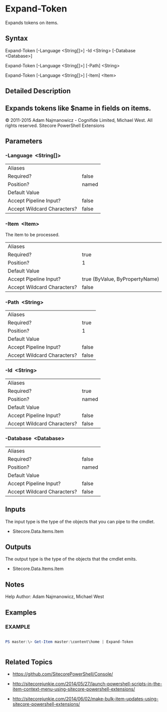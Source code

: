 # Expand-Token 
 
Expands tokens on items. 
 
## Syntax 
 
Expand-Token [-Language &lt;String[]&gt;] -Id &lt;String&gt; [-Database &lt;Database&gt;] 
 
Expand-Token [-Language &lt;String[]&gt;] [-Path] &lt;String&gt; 
 
Expand-Token [-Language &lt;String[]&gt;] [-Item] &lt;Item&gt; 
 
 
## Detailed Description 
Expands tokens like $name in fields on items. 
- 
© 2011-2015 Adam Najmanowicz - Cognifide Limited, Michael West. All rights reserved. Sitecore PowerShell Extensions 
 
## Parameters 
 
### -Language&nbsp; &lt;String[]&gt; 
 

 

| | |
| - | - |
| Aliases |  |
| Required? | false |
| Position? | named |
| Default Value |  |
| Accept Pipeline Input? | false |
| Accept Wildcard Characters? | false | 
 
### -Item&nbsp; &lt;Item&gt; 
 
The item to be processed.
 

| | |
| - | - |
| Aliases |  |
| Required? | true |
| Position? | 1 |
| Default Value |  |
| Accept Pipeline Input? | true (ByValue, ByPropertyName) |
| Accept Wildcard Characters? | false | 
 
### -Path&nbsp; &lt;String&gt; 
 

 

| | |
| - | - |
| Aliases |  |
| Required? | true |
| Position? | 1 |
| Default Value |  |
| Accept Pipeline Input? | false |
| Accept Wildcard Characters? | false | 
 
### -Id&nbsp; &lt;String&gt; 
 

 

| | |
| - | - |
| Aliases |  |
| Required? | true |
| Position? | named |
| Default Value |  |
| Accept Pipeline Input? | false |
| Accept Wildcard Characters? | false | 
 
### -Database&nbsp; &lt;Database&gt; 
 

 

| | |
| - | - |
| Aliases |  |
| Required? | false |
| Position? | named |
| Default Value |  |
| Accept Pipeline Input? | false |
| Accept Wildcard Characters? | false | 
 
## Inputs 
 
The input type is the type of the objects that you can pipe to the cmdlet. 
 
* Sitecore.Data.Items.Item 
 
## Outputs 
 
The output type is the type of the objects that the cmdlet emits. 
 
* Sitecore.Data.Items.Item 
 
## Notes 
 
Help Author: Adam Najmanowicz, Michael West 
 
## Examples 
 
### EXAMPLE 
 
 
 
```powershell   
 
PS master:\> Get-Item master:\content\home | Expand-Token 
 
``` 
 
## Related Topics 
 
* <a href='https://github.com/SitecorePowerShell/Console/' target='_blank'>https://github.com/SitecorePowerShell/Console/</a><br/> 
 
* <a href='http://sitecorejunkie.com/2014/05/27/launch-powershell-scripts-in-the-item-context-menu-using-sitecore-powershell-extensions/' target='_blank'>http://sitecorejunkie.com/2014/05/27/launch-powershell-scripts-in-the-item-context-menu-using-sitecore-powershell-extensions/</a><br/> 
 
* <a href='http://sitecorejunkie.com/2014/06/02/make-bulk-item-updates-using-sitecore-powershell-extensions/' target='_blank'>http://sitecorejunkie.com/2014/06/02/make-bulk-item-updates-using-sitecore-powershell-extensions/</a><br/>

